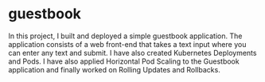 # guestbook
In this project, I built and deployed a simple guestbook application. The application consists of a web front-end that takes a text input where you can enter any text and submit. I have also created Kubernetes Deployments and Pods. I have also applied Horizontal Pod Scaling to the Guestbook application and finally worked on Rolling Updates and Rollbacks.

